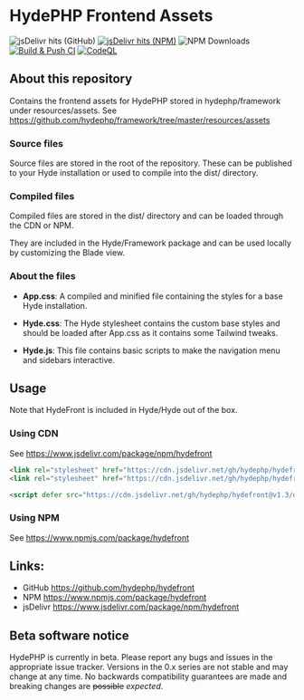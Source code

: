 # HydePHP Frontend Assets
![jsDelivr hits (GitHub)](https://img.shields.io/jsdelivr/gh/hm/hydephp/hydefront)
[![jsDelivr hits (NPM)](https://data.jsdelivr.com/v1/package/npm/hydefront/badge?style=rounded)](https://www.jsdelivr.com/package/npm/hydefront)
![NPM Downloads](https://img.shields.io/npm/dm/hydefront)
[![Build & Push CI](https://github.com/hydephp/hydefront/actions/workflows/node.js.yml/badge.svg)](https://github.com/hydephp/hydefront/actions/workflows/node.js.yml)
[![CodeQL](https://github.com/hydephp/hydefront/actions/workflows/codeql.yml/badge.svg)](https://github.com/hydephp/hydefront/actions/workflows/codeql.yml)

## About this repository

Contains the frontend assets for HydePHP stored in hydephp/framework under resources/assets. See https://github.com/hydephp/framework/tree/master/resources/assets

### Source files
Source files are stored in the root of the repository. These can be published to your Hyde installation or used to compile into the dist/ directory.

### Compiled files
Compiled files are stored in the dist/ directory and can be loaded through the CDN or NPM.

They are included in the Hyde/Framework package and can be used locally by customizing the Blade view.

### About the files

- **App.css**:
A compiled and minified file containing the styles for a base Hyde installation.

- **Hyde.css**:
The Hyde stylesheet contains the custom base styles and should be loaded after App.css as it contains some Tailwind tweaks.

- **Hyde.js**:
This file contains basic scripts to make the navigation menu and sidebars interactive.

## Usage
Note that HydeFront is included in Hyde/Hyde out of the box.

### Using CDN
See https://www.jsdelivr.com/package/npm/hydefront

```html
<link rel="stylesheet" href="https://cdn.jsdelivr.net/gh/hydephp/hydefront@v1.3/dist/app.css">
<link rel="stylesheet" href="https://cdn.jsdelivr.net/gh/hydephp/hydefront@v1.3/dist/hyde.css">

<script defer src="https://cdn.jsdelivr.net/gh/hydephp/hydefront@v1.3/dist/hyde.js"></script>
```

### Using NPM
See https://www.npmjs.com/package/hydefront

## Links:
- GitHub https://github.com/hydephp/hydefront
- NPM https://www.npmjs.com/package/hydefront
- jsDelivr https://www.jsdelivr.com/package/npm/hydefront

## Beta software notice
HydePHP is currently in beta. Please report any bugs and issues in the appropriate issue tracker. Versions in the 0.x series are not stable and may change at any time. No backwards compatibility guarantees are made and breaking changes are <s>possible</s> <i>expected</i>.
